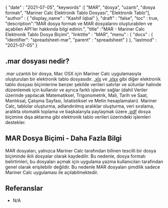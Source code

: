 {
  "date" : "2021-07-05",
  "keywords" :[ "MAR", "dosya", "uzantı", "dosya formatı", "Mariner Calc Elektronik Tablo Dosyası", "Elektronik Tablo"],
  "author" : {
    "display_name" : "Kashif Iqbal"
},
  "draft" : "false",
  "toc" : true,
  "description":"MAR dosya formatı ve MAR dosyalarını oluşturabilen ve açabilen API'ler hakkında bilgi edinin.",
  "title" :"MAR - Mariner Calc Elektronik Tablo Dosya Biçimi",
  "linktitle" : "MAR",
  "menu" : {
    "docs" : {
    "identifier": "spreadsheet-mar",
      "parent" : "spreadsheet"
}
},
  "lastmod" : "2021-07-05"
}

## .mar dosyası nedir?

.mar uzantılı bir dosya, Mac OSX için Mariner Calc uygulamasıyla oluşturulan bir elektronik tablo dosyasıdır. [.xls](/tr/spreadsheet/xls/) ve [.xlsx](/tr/spreadsheet/xlsx/) gibi diğer elektronik tablo dosyası biçimlerine benzer şekilde verileri satırlar ve sütunlar halinde düzenlemek için kullanılır ve ayrıca farklı işlevler sağlar (dahil Veriler üzerinde yapılacak Matematiksel, Trigonometrik, Mali, Tarih ve Saat, Mantıksal, Çalışma Sayfası, İstatistiksel ve Metin hesaplamaları). Mariner Calc, tablolar oluşturma, adlandırılmış aralıklar oluşturma, veri sıralama, aralıkta otomatik toplama ve başkalarıyla paylaşmak üzere [.pdf](/tr/pdf/) dosya biçimine dışa aktarma gibi elektronik tablo verileri üzerindeki işlemleri destekler.

## MAR Dosya Biçimi - Daha Fazla Bilgi

MAR dosyaları, yalnızca Mariner Calc tarafından bilinen tescilli bir dosya biçiminde ikili dosyalar olarak kaydedilir. Bu nedenle, dosya formatı belirtimleri, bu dosyaları açmak için uygulama yazma kullanıcıları tarafından genel olarak erişilebilir değildir. Bu nedenle MAR dosyaları şimdilik sadece Mariner Calc uygulaması ile açılabilmektedir.

## Referanslar

* N/A

